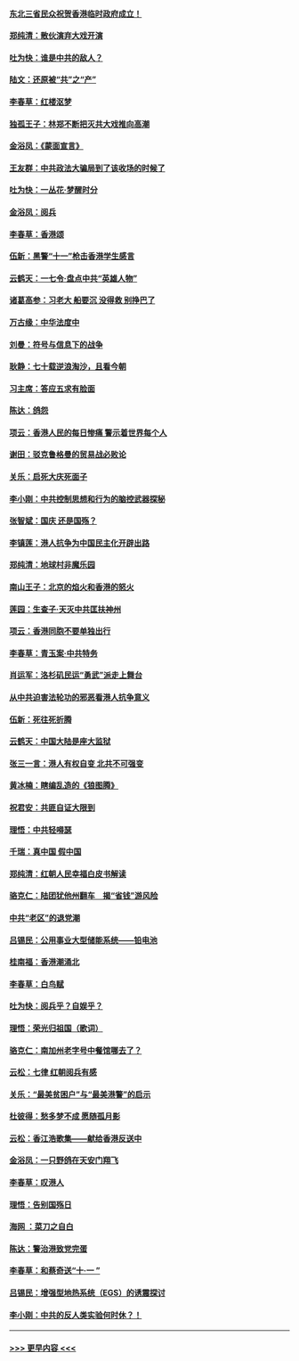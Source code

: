 #### [东北三省民众祝贺香港临时政府成立！](../pages/nsc993/n11571215.md?t=10060933) 
#### [郑纯清：散伙演弃大戏开演](../pages/nsc993/n11570826.md?t=10060933) 
#### [吐为快：谁是中共的敌人？](../pages/nsc993/n11570817.md?t=10060933) 
#### [陆文：还原被“共”之“产”](../pages/nsc993/n11570798.md?t=10060933) 
#### [李春草：红楼沤梦](../pages/nsc993/n11569673.md?t=10060933) 
#### [独孤王子：林郑不断把灭共大戏推向高潮](../pages/nsc993/n11569381.md?t=10060933) 
#### [金浴凤：《蒙面宣言》](../pages/nsc993/n11569368.md?t=10060933) 
#### [王友群：中共政法大骗局到了该收场的时候了](../pages/nsc993/n11568940.md?t=10060933) 
#### [吐为快：一丛花‧梦醒时分](../pages/nsc993/n11567491.md?t=10060933) 
#### [金浴凤：阅兵](../pages/nsc993/n11567454.md?t=10060933) 
#### [李春草：香港颂](../pages/nsc993/n11567444.md?t=10060933) 
#### [伍新：黑警“十一”枪击香港学生感言](../pages/nsc993/n11567426.md?t=10060933) 
#### [云鹤天：一七令‧盘点中共“英雄人物”](../pages/nsc993/n11567091.md?t=10060933) 
#### [诸葛高参：习老大 船要沉 没得救 别挣巴了](../pages/nsc993/n11566976.md?t=10060933) 
#### [万古缘：中华法度中](../pages/nsc993/n11566726.md?t=10060933) 
#### [刘曼：符号与信息下的战争](../pages/nsc993/n11564655.md?t=10060933) 
#### [耿静：七十载逆浪淘沙，且看今朝](../pages/nsc993/n11564520.md?t=10060933) 
#### [习主席：答应五求有脸面](../pages/nsc993/n11563953.md?t=10060933) 
#### [陈达：鸽怨](../pages/nsc993/n11561879.md?t=10060933) 
#### [项云：香港人民的每日惨痛  警示着世界每个人](../pages/nsc993/n11559273.md?t=10060933) 
#### [谢田：驳克鲁格曼的贸易战必败论](../pages/nsc993/n11555840.md?t=10060933) 
#### [关乐：启死大庆死面子](../pages/nsc993/n11556823.md?t=10060933) 
#### [李小刚：中共控制思想和行为的脑控武器探秘](../pages/nsc993/n11556776.md?t=10060933) 
#### [张智斌：国庆  还是国殇？](../pages/nsc993/n11556617.md?t=10060933) 
#### [李镇莲：港人抗争为中国民主化开辟出路](../pages/nsc993/n11556570.md?t=10060933) 
#### [郑纯清：地球村非魔乐园](../pages/nsc993/n11555415.md?t=10060933) 
#### [南山王子：北京的焰火和香港的怒火](../pages/nsc993/n11555318.md?t=10060933) 
#### [莲园：生查子·天灭中共匡扶神州](../pages/nsc993/n11555302.md?t=10060933) 
#### [项云：香港同胞不要单独出行](../pages/nsc993/n11555276.md?t=10060933) 
#### [李春草：青玉案‧中共特务](../pages/nsc993/n11552356.md?t=10060933) 
#### [肖运军：洛杉矶民运“勇武”派走上舞台](../pages/nsc993/n11551595.md?t=10060933) 
#### [从中共迫害法轮功的邪恶看港人抗争意义](../pages/nsc993/n11540858.md?t=10060933) 
#### [伍新：死往死折腾](../pages/nsc993/n11550174.md?t=10060933) 
#### [云鹤天：中国大陆是座大监狱](../pages/nsc993/n11550155.md?t=10060933) 
#### [张三一言：港人有权自变 北共不可强变](../pages/nsc993/n11550132.md?t=10060933) 
#### [黄冰楠：瞎编乱造的《狼图腾》](../pages/nsc993/n11550082.md?t=10060933) 
#### [祝君安：共匪自证大限到](../pages/nsc993/n11550041.md?t=10060933) 
#### [理悟：中共轻嘚瑟](../pages/nsc993/n11547978.md?t=10060933) 
#### [千瑞：真中国 假中国](../pages/nsc993/n11547865.md?t=10060933) 
#### [郑纯清：红朝人民幸福白皮书解读](../pages/nsc993/n11547499.md?t=10060933) 
#### [骆克仁：陆团犹他州翻车　揭“省钱”游风险](../pages/nsc993/n11546977.md?t=10060933) 
#### [中共“老区”的退党潮](../pages/nsc993/n11545995.md?t=10060933) 
#### [吕锡民：公用事业大型储能系统——铅电池](../pages/nsc993/n11545701.md?t=10060933) 
#### [桂南福：香港潮涌北](../pages/nsc993/n11545682.md?t=10060933) 
#### [李春草：白鸟赋](../pages/nsc993/n11545663.md?t=10060933) 
#### [吐为快：阅兵乎？自娱乎？](../pages/nsc993/n11545625.md?t=10060933) 
#### [理悟：荣光归祖国（歌词）](../pages/nsc993/n11545616.md?t=10060933) 
#### [骆克仁：南加州老字号中餐馆哪去了？](../pages/nsc993/n11545120.md?t=10060933) 
#### [云松：七律 红朝阅兵有感](../pages/nsc993/n11542394.md?t=10060933) 
#### [关乐：“最美贫困户”与“最美港警”的启示](../pages/nsc993/n11542252.md?t=10060933) 
#### [杜彼得：愁多梦不成 愿随孤月影](../pages/nsc993/n11540296.md?t=10060933) 
#### [云松：香江浩歌集——献给香港反送中](../pages/nsc993/n11540149.md?t=10060933) 
#### [金浴凤：一只野鸽在天安门翔飞](../pages/nsc993/n11540280.md?t=10060933) 
#### [李春草：叹港人](../pages/nsc993/n11540119.md?t=10060933) 
#### [理悟：告别国殇日](../pages/nsc993/n11539610.md?t=10060933) 
#### [海网 ：菜刀之自白](../pages/nsc993/n11539597.md?t=10060933) 
#### [陈达：警治港致党完蛋](../pages/nsc993/n11538127.md?t=10060933) 
#### [李春草：和蔡奇送“十·一 ”](../pages/nsc993/n11537810.md?t=10060933) 
#### [吕锡民：增强型地热系统（EGS）的诱震探讨](../pages/nsc993/n11537765.md?t=10060933) 
#### [李小刚：中共的反人类实验何时休？！](../pages/nsc993/n11537669.md?t=10060933) 

----
#### [ >>> 更早内容 <<< ](../indexes/nsc993-earlier.md)
